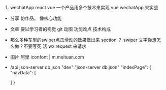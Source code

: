 1. wechatApp react vue
一个产品用多个技术来实现
 vue wechatApp 来实战
 - 分享
  仿作品， 像核心功能
 - 文章
  要以学习者的视觉
  git 动图
  功能难点
  技术构成
  - 那么多种车型的swiper点击滑动的效果做出来
  section
  ？ swiper 文字你想怎么做？不要写死 活
  wx.request 来请求
  - 图片
  阿里 iconfont  |  m.meituan.com

  - /api
  json-server db.json
  "dev":"json-server db.json"
  "indexPage": {
    "navData": [
      
    ]
  }
  